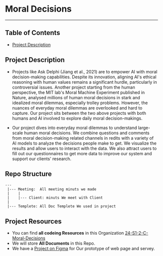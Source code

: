 # Moral Decisions
---
## Table of Contents
- [Project Description](#)

## Project Description
- Projects like Ask Delphi (Jiang et al., 2021) are to empower AI with moral decision-making capabilities. Despite its innovation, aligning AI's ethical reasoning with human values remains a significant hurdle, particularly in controversial issues. Another project starting from the human perspective, the MIT lab's Moral Machine Experiment published in Nature, analysed millions of human moral decisions in stark and idealized moral dilemmas, especially trolley problems. However, the nuances of everyday moral dilemmas are overlooked and hard to capture. Our project sits between the two above projects with both humans and AI involved to explore daily moral decision-makings.

- Our project dives into everyday moral dilemmas to understand large-scale human moral decisions. We combine questions and comments from moral decision-making related channels in redits with a variety of AI models to analyze the decisions people make to get. We visualize the results and allow users to interact with the data. We also attract users to fill out our questionnaires to get more data to improve our system and support our clients' research.

## Repo Structure
```
---
 |--- Meeting:  All meeting minuts we made
 |    |
 |    |--- Client: minuts We meet with Client
 |
 |--- Templete: All Doc Templete We used in project
```

## Project Resources
- You can find **all codeing Resources** in this Organization [24-S1-2-C-Moral-Decisions](https://github.com/24-S1-2-C-Moral-Decisions)
- We will store **All Documents** in this Repo.
- We have a [Project on Figma](https://www.figma.com/files/team/1344114333826613830/24-S1-2-C-Moral-Decisions) for Our prototype of web page and servey.
